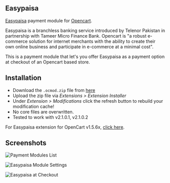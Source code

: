 Easypaisa
---

[Easypaisa](http://www.easypaisa.com.pk/) payment module for [Opencart](http://www.opencart.com/).

Easypaisa is a branchless banking service introduced by Telenor Pakistan in partnership with Tameer Micro Finance Bank. Opencart is "a robust e-commerce solution for internet merchants with the ability to create their own online business and participate in e-commerce at a minimal cost".

This is a payment module that let's you offer Easypaisa as a payment option at checkout of an Opencart based store.

Installation
---

- Download the `.ocmod.zip` file from [here][releases]
- Upload the zip file via _Extensions > Extension Installer_
- Under _Extension > Modifications_ click the refresh button to rebuild your modification cache!
- No core files are overwritten.
- Tested to work with v2.1.0.1, v2.1.0.2

For Easypaisa extension for OpenCart v1.5.6x, [click here][1.5.6x].

Screenshots
---
![Payment Modules List](https://github.com/aamnah/easypaisa/blob/master/screenshots/payment-modules-list.png)

![Easypaisa Module Settings](https://github.com/aamnah/easypaisa/blob/master/screenshots/easypaisa-module.png)

![Easypaisa at Checkout](https://github.com/aamnah/easypaisa/blob/master/screenshots/easypaisa-checkout.png)

[releases]: https://github.com/aamnah/easypaisa/releases
[1.5.6x]: https://github.com/aamnah/easypaisa/tree/OC1.5x

